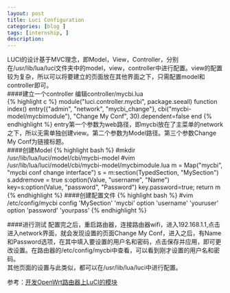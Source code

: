 ```yaml
---
layout: post
title: Luci Configuration
categories: [blog ]
tags: [internship, ]
description: 
---
```


LUCI的设计基于MVC理念，即Model，View，Controller，分别在/usr/lib/lua/luci文件夹中的model，view，controller中进行配置。view的配置较为复杂，所以可以将要建立的页面放在其他界面之下，只需配置model和controller即可。  
####建立一个controller
编辑controller/mycbi.lua  
{% highlight c %}
module("luci.controller.mycbi", package.seeall)
function index()
    entry({"admin", "network", "mycbi_change"}, 
            cbi("mycbi-model/mycbimodule"), 
            "Change My Conf", 30).dependent=false
end
{% endhighlight %}
entry第一个参数为web路径，即mycbi放在了主菜单的network之下，所以无需单独创建view。第二个参数为Model路径。第三个参数Change My Conf为链接标题。  
####创建Model
{% highlight bash %}
#mkdir /usr/lib/lua/luci/model/cbi/mycbi-model
#vim /usr/lib/lua/luci/model/cbi/mycbi-model/mycbimodule.lua
m = Map("mycbi", "mycbi conf change interface")
s = m:section(TypedSection, "MySection")
s.addremove = true
s:option(Value, "username", "Name")
key=s:option(Value, "password", "Password")
key.password=true;
return m
{% endhighlight %}
####创建配置文件
{% highlight bash %}
#vim /etc/config/mycbi
config  'MySection'  'mycbi'
    option 'username' 'youruser'
    option 'password' 'yourpass'
{% endhighlight %}

####进行测试
配置完之后，重启路由器，连接路由器wifi，进入192.168.1.1,点击进入network界面，就会发现设置的页面Change My Conf，进入之后，有Name和Password选项，在其中填入要设置的用户名和密码，点击保存并应用，即可更改设置。在路由器的/etc/config/mycbi中查看，可以看到刚才设置的用户名和密码。  
其他页面的设置与此类似，都可以在/usr/lib/lua/luci中进行配置。  

参考：[开发OpenWrt路由器上LuCI的模块](http://www.cnblogs.com/mayswind/p/3468124.html?utm_source=tuicool)
